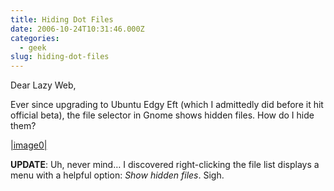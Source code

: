```yaml
---
title: Hiding Dot Files
date: 2006-10-24T10:31:46.000Z
categories:
  - geek
slug: hiding-dot-files
---
```

Dear Lazy Web,

Ever since upgrading to Ubuntu Edgy Eft (which I admittedly did before it hit official beta), the file selector in Gnome shows hidden files. How do I hide them?

[|image0|][1]

**<span class="caps">UPDATE</span>**: Uh, never mind… I discovered right-clicking the file list displays a menu with a helpful option: _Show hidden files_. Sigh.



 [1]: http://yergler.net/blog/wp-content/uploads/2006/10/file_chooser.png

